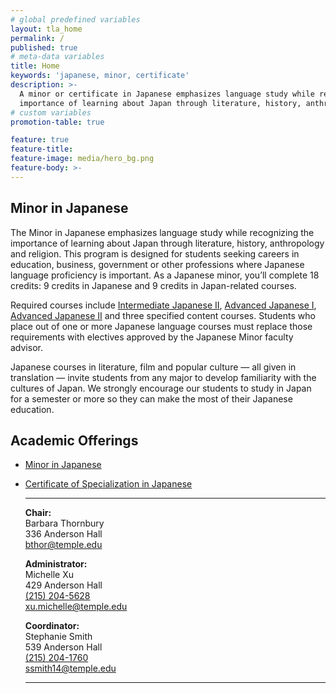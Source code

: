 ```yaml
---
# global predefined variables
layout: tla_home
permalink: /
published: true
# meta-data variables
title: Home
keywords: 'japanese, minor, certificate'
description: >-
  A minor or certificate in Japanese emphasizes language study while recognizing the
  importance of learning about Japan through literature, history, anthropology and religion.
# custom variables
promotion-table: true

feature: true
feature-title: 
feature-image: media/hero_bg.png
feature-body: >-
---
```

## Minor in Japanese
The Minor in Japanese emphasizes language study while recognizing the importance of learning about Japan through literature, history, anthropology and religion. This program is designed for students seeking careers in education, business, government or other professions where Japanese language proficiency is important. As a Japanese minor, you’ll complete 18 credits: 9 credits in Japanese and 9 credits in Japan-related courses.

Required courses include [Intermediate Japanese II](http://bulletin.temple.edu/search/?search=JPNS+2002), [Advanced Japanese I](http://bulletin.temple.edu/search/?search=JPNS+3001), [Advanced Japanese II](http://bulletin.temple.edu/search/?search=JPNS+3002) and three specified content courses. Students who place out of one or more Japanese language courses must replace those requirements with electives approved by the Japanese Minor faculty advisor.

Japanese courses in literature, film and popular culture — all given in translation — invite students from any major to develop familiarity with the cultures of Japan. We strongly encourage our students to study in Japan for a semester or more so they can make the most of their Japanese education.

## Academic Offerings
- [Minor in Japanese](http://bulletin.temple.edu/undergraduate/liberal-arts/japanese/minor-japanese/)
- [Certificate of Specialization in Japanese](https://www.temple.edu/academics/degree-programs/japanese-certificate-undergraduate-la-jpns-cr2%2B)<br/>

   ___    
   
  **Chair:**  
   Barbara Thornbury    
   336 Anderson Hall     
   [bthor@temple.edu](mailto:bthor@temple.edu)    
   
   **Administrator:**  
   Michelle Xu  
   429 Anderson Hall   
   [(215) 204-5628](tel:2152045628)  
   [xu.michelle@temple.edu](mailto:xu.michelle@temple.edu)  
   
   **Coordinator:**  
   Stephanie Smith  
   539 Anderson Hall   
   [(215) 204-1760](tel:2152041760)  
   [ssmith14@temple.edu](mailto:ssmith14@temple.edu)  
   
   ___ 
